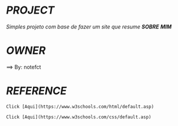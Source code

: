 # ***PROJECT***
*Simples projeto com base de fazer um site que resume **SOBRE** **MIM***
# ***OWNER***
==> By: notefct
# ***REFERENCE***
~~~W3SCHOOLS HTML
Click [Aqui](https://www.w3schools.com/html/default.asp)
~~~

~~~W3SCHOOLS CSS
Click [Aqui](https://www.w3schools.com/css/default.asp)
~~~
